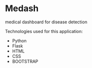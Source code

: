 # Medash
medical dashboard for disease detection

Technologies used for this application:
- Python
- Flask
- HTML
- CSS
- BOOTSTRAP
